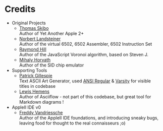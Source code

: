 Credits
=======

  - Original Projects
    * [Thomas Skibo](https://github.com/skibo)<br/>
      Author of Yet Another Apple 2+
    * [Norbert Landsteiner](https://github.com/masswerk)<br/>
      Author of the virtual 6502, 6502 Assembler, 6502 Instruction Set
    * [Raymond Hill](https://github.com/gorhill/Javascript-Voronoi)<br/>
      Author of the JavaScript Voronoi algorithm, based on Steven J.
    * [Mihaly Horvath](https://github.com/og2t/jsSID)  
      Author of the SID chip emulator
 - Supporting Tools
    * [Patrick Gillespie](http://patorjk.com/software/taag/#p=display&f=Graffiti&t=Type%20Something%20)  
      Text ASCII Art Generator, used [ANSI Regular](https://patorjk.com/software/taag/#p=display&c=c%2B%2B&f=ANSI%20Regular) & [Varsity](https://patorjk.com/software/taag/#p=display&c=c%2B%2B&f=Varsity) for visible titles in codebase  
    * [Lewis Hemens](https://asciiflow.com)<br/>
      Author of Asciiflow - not part of this codebase, but great tool for Markdown diagrams !
  - AppleII IDE v0
    * [Freddy Vandriessche](https://github.com/flyingzebra)<br>
      Author of the AppleII IDE foundations, and introducing sneaky bugs, leaving food for thought to the real connaisseurs ;o)
